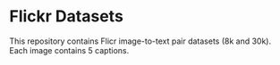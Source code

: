 # Flickr Datasets

This repository contains Flicr image-to-text pair datasets (8k and 30k). Each image contains 5 captions.
